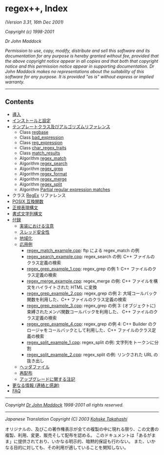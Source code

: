 # regex++, Index

*(Version 3.31, 16th Dec 2001)*

*Copyright (c) 1998-2001*

*Dr John Maddock*

*Permission to use, copy, modify, distribute and sell this software and its documentation for any purpose is hereby granted without fee, provided that the above copyright notice appear in all copies and that both that copyright notice and this permission notice appear in supporting documentation.
Dr John Maddock makes no representations about the suitability of this software for any purpose.
It is provided "as is" without express or implied warranty.*

---

## Contents

- [導入](regex/introduction.md#intro)
- [インストールと設定](regex/introduction.md#Installation)
- [テンプレートクラス及びアルゴリズムリファレンス](regex/template_class_ref.md#regbase)
	- Class [regbase](regex/template_class_ref.md#regbase)
	- Class [bad_expression](regex/template_class_ref.md#bad_expression)
	- Class [reg_expression](regex/template_class_ref.md#reg_expression)
	- Class [char_regex_traits](regex/template_class_ref.md#regex_char_traits)
	- Class [match_results](regex/template_class_ref.md#reg_match)
	- Algorithm [regex_match](regex/template_class_ref.md#query_match)
	- Algorithm [regex_search](regex/template_class_ref.md#reg_search)
	- Algorithm [regex_grep](regex/template_class_ref.md#reg_grep)
	- Algorithm [regex_format](regex/template_class_ref.md#reg_format)
	- Algorithm [regex_merge](regex/template_class_ref.md#reg_merge)
	- Algorithm [regex_split](regex/template_class_ref.md#regex_split)
	- Algorithm [Partial regular expression matches](regex/template_class_ref.md#partial_matches)
- クラス [RegEx](regex/hl_ref.md#RegEx) リファレンス
- [POSIX 互換関数](regex/posix_ref.md#posix)
- [正規表現構文](regex/syntax.md#syntax)
- [書式文字列構文](regex/format_string.md#format_string)
- [付録](regex/appendix.md#implementation)
	- [実装における注意](regex/appendix.md#implementation)
	- [スレッド安全性](regex/appendix.md#threads)
	- [地域化](regex/appendix.md#localisation)
	- [応用例](regex/appendix.md#demos)
		- [regex_match_example.cpp](https://www.boost.org/doc/libs/1_31_0/libs/regex/example/snippets/regex_match_example.cpp): ftp による regex_match の例
		- [regex_search_example.cpp](https://www.boost.org/doc/libs/1_31_0/libs/regex/example/snippets/regex_search_example.cpp): regex_search の例: C++ ファイルのクラス定義の検索
		- [regex_grep_example_1.cpp](https://www.boost.org/doc/libs/1_31_0/libs/regex/example/snippets/regex_grep_example_1.cpp): regex_grep の例 1: C++ ファイルのクラス定義の検索
		- [regex_merge_example.cpp](https://www.boost.org/doc/libs/1_31_0/libs/regex/example/snippets/regex_merge_example.cpp): regex_merge の例: C++ ファイルを構文をハイライトされた HTML に変換
		- [regex_grep_example_2.cpp](https://www.boost.org/doc/libs/1_31_0/libs/regex/example/snippets/regex_grep_example_2.cpp): regex_grep の例 2: 大域コールバック関数を利用した、C++ ファイルのクラス定義の検索
		- [regex_grep_example_3.cpp](https://www.boost.org/doc/libs/1_31_0/libs/regex/example/snippets/regex_grep_example_3.cpp): regex_grep の例 3: (オブジェクトに)束縛されたメンバ関数コールバックを利用した、 C++ ファイルのクラス定義の検索
		- [regex_grep_example_4.cpp](https://www.boost.org/doc/libs/1_31_0/libs/regex/example/snippets/regex_grep_example_4.cpp): regex_grep の例 4: C++ Builder のクロージャをコールバックとして利用した、C++ ファイルのクラス定義の検索
		- [regex_split_example_1.cpp](https://www.boost.org/doc/libs/1_31_0/libs/regex/example/snippets/regex_split_example_1.cpp): regex_split の例: 文字列をトークンに分割
		- [regex_split_example_2.cpp](https://www.boost.org/doc/libs/1_31_0/libs/regex/example/snippets/regex_split_example_2.cpp): regex_split の例: リンクされた URL の抜き出し
	- [ヘッダファイル](regex/appendix.md#headers)
	- [再配布](regex/appendix.md#redist)
	- [アップグレードに関する注記](regex/appendix.md#upgrade)
- [更なる情報 (連絡と感謝)](regex/appendix.md#furtherInfo)
- [FAQ](regex/faq.md)

---

*Copyright* [*Dr John Maddock*](mailto:John_Maddock@compuserve.com) *1998-2001 all rights reserved.*

---

*Japanese Translation Copyright (C) 2003 [Kohske Takahashi](mailto:k_takahashi@cppll.jp)*

オリジナルの、及びこの著作権表示が全ての複製の中に現れる限り、この文書の複製、利用、変更、販売そして配布を認める。
このドキュメントは「あるがまま」に提供されており、いかなる明示的、暗黙的保証も行わない。
また、いかなる目的に対しても、その利用が適していることを関知しない。

